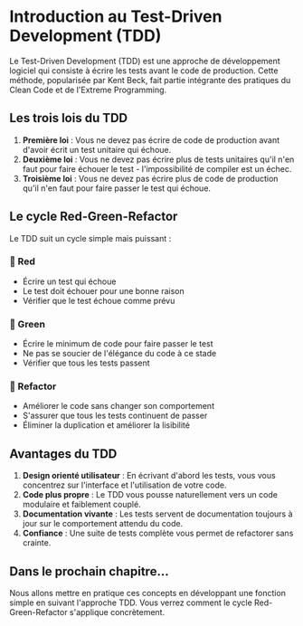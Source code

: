 # Introduction au Test-Driven Development (TDD)

Le Test-Driven Development (TDD) est une approche de développement logiciel qui consiste à écrire les tests avant le code de production. Cette méthode, popularisée par Kent Beck, fait partie intégrante des pratiques du Clean Code et de l'Extreme Programming.

## Les trois lois du TDD

1. **Première loi** : Vous ne devez pas écrire de code de production avant d'avoir écrit un test unitaire qui échoue.
2. **Deuxième loi** : Vous ne devez pas écrire plus de tests unitaires qu'il n'en faut pour faire échouer le test - l'impossibilité de compiler est un échec.
3. **Troisième loi** : Vous ne devez pas écrire plus de code de production qu'il n'en faut pour faire passer le test qui échoue.

## Le cycle Red-Green-Refactor

Le TDD suit un cycle simple mais puissant :

### 🔴 Red
- Écrire un test qui échoue
- Le test doit échouer pour une bonne raison
- Vérifier que le test échoue comme prévu

### 💚 Green
- Écrire le minimum de code pour faire passer le test
- Ne pas se soucier de l'élégance du code à ce stade
- Vérifier que tous les tests passent

### 🔄 Refactor
- Améliorer le code sans changer son comportement
- S'assurer que tous les tests continuent de passer
- Éliminer la duplication et améliorer la lisibilité

## Avantages du TDD

1. **Design orienté utilisateur** : En écrivant d'abord les tests, vous vous concentrez sur l'interface et l'utilisation de votre code.
2. **Code plus propre** : Le TDD vous pousse naturellement vers un code modulaire et faiblement couplé.
3. **Documentation vivante** : Les tests servent de documentation toujours à jour sur le comportement attendu du code.
4. **Confiance** : Une suite de tests complète vous permet de refactorer sans crainte.

## Dans le prochain chapitre...

Nous allons mettre en pratique ces concepts en développant une fonction simple en suivant l'approche TDD. Vous verrez comment le cycle Red-Green-Refactor s'applique concrètement.
